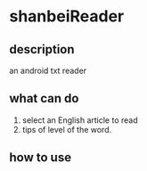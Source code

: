 shanbeiReader
=============

## description
an android txt reader

## what can do

1. select an English article to read
2. tips of level of the word.

## how to use

